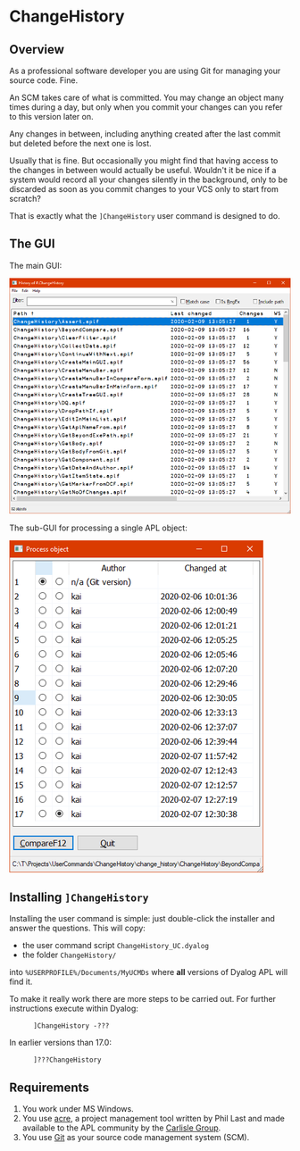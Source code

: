 # ChangeHistory

## Overview

As a professional software developer you are using Git for managing your source code. Fine.

An SCM takes care of what is committed. You may change an object many times during a day, but only when you commit your changes can you refer to this version later on.

Any changes in between, including anything created after the last commit but deleted before the next one is lost.

Usually that is fine. But occasionally you might find that having access to the changes in between would actually be useful. Wouldn't it be nice if a system would record all your changes silently in the background, only to be discarded as soon as you commit changes to your VCS only to start from scratch? 

That is exactly what the `]ChangeHistory` user command is designed to do.

## The GUI

The main GUI:

![](MainGUI.png?raw=true "ChangeHistory's main GUI")



The sub-GUI for processing a single APL object:



![](ProcessGUI.png?raw=true "The ''Process'' GUI")


## Installing `]ChangeHistory`

Installing the user command is simple: just double-click the installer and answer the questions. This will copy:

* the user command script `ChangeHistory_UC.dyalog` 
* the folder `ChangeHistory/` 

into `%USERPROFILE%/Documents/MyUCMDs` where **all** versions of Dyalog APL will find it.

To make it really work there are more steps to be carried out. For further instructions execute within Dyalog:

```
      ]ChangeHistory -???
```

In earlier versions than 17.0:

```
      ]???ChangeHistory       
```

## Requirements

1. You work under MS Windows.
1. You use [acre](https://github.com/the-carlisle-group/Acre-Desktop "Link acre on GitHub"), a project management tool written by Phil Last and made available to the APL community by the [Carlisle Group](https://www.carlislegroup.com/).
1. You use [Git](https://git-scm.com/) as your source code management system (SCM).